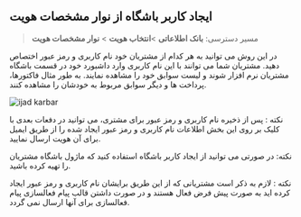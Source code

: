 ## ایجاد کاربر باشگاه از نوار مشخصات هویت

>  مسیر دسترسی:  **بانک اطلاعاتی** >**انتخاب هویت** > **نوار مشخصات هویت**

در این روش می توانید به هر کدام از مشتریان خود نام کاربری و رمز عبور اختصاص دهید. مشتریان شما می توانند با این نام کاربری وارد داشبورد خود در قسمت باشگاه مشتریان نرم افزار شوند و لیست سوابق خود را مشاهده نمایند. به طور مثال فاکتورها، پرداخت ها و دیگر سوابق مربوط به خودشان را مشاهده کنند.

![ijad karbar](https://user-images.githubusercontent.com/85984198/123081423-2f7bdf80-d433-11eb-8047-55712ff4ecc2.png)

نکته : پس از ذخیره نام کاربری و رمز عبور برای مشتری، می توانید در دفعات بعدی با کلیک بر روی این بخش اطلاعات نام کاربری و رمز عبور ایجاد شده را از طریق ایمیل برای آن هویت ارسال نمایید.

نکته: در صورتی می توانید از ایجاد کاربر باشگاه استفاده کنید که ماژول باشگاه مشتریان را تهیه کرده باشید.

نکته : لازم به ذکر است مشتریانی که از این طریق برایشان نام کاربری و رمز عبور ایجاد کرده اید به صورت پیش فرض فعال هستند و در صورت داشتن قالب پیام فعالسازی پیام فعالسازی برای آنها ارسال نمی گردد.

